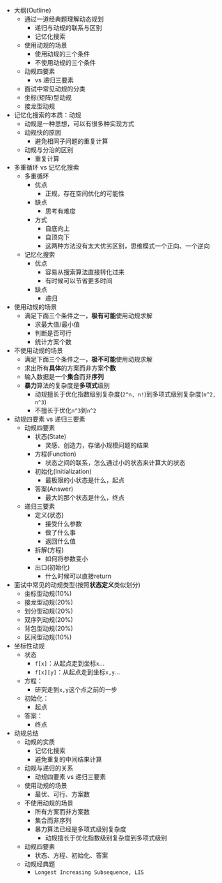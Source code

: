 * 大纲(Outline)
  * 通过一道经典题理解动态规划
    * 递归与动规的联系与区别
    * 记忆化搜索
  * 使用动规的场景
    * 使用动规的三个条件
    * 不使用动规的三个条件
  * 动规四要素
    * vs 递归三要素
  * 面试中常见动规的分类
  * 坐标(矩阵)型动规
  * 接龙型动规
* 记忆化搜索的本质：动规
  * 动规是一种思想，可以有很多种实现方式
  * 动规快的原因
    * 避免相同子问题的重复计算
  * 动规与分治的区别
    * 重复计算
* 多重循环 vs 记忆化搜索
  * 多重循环
    * 优点
      * 正规，存在空间优化的可能性
    * 缺点
      * 思考有难度
    * 方式
      * 自底向上
      * 自顶向下
      * 这两种方法没有太大优劣区别，思维模式一个正向、一个逆向
  * 记忆化搜索
    * 优点
      * 容易从搜索算法直接转化过来
      * 有时候可以节省更多时间
    * 缺点
      * 递归
* 使用动规的场景
  * 满足下面三个条件之一，**极有可能**使用动规求解
    * 求最大值/最小值
    * 判断是否可行
    * 统计方案个数
* 不使用动规的场景
  * 满足下面三个条件之一，**极不可能**使用动规求解
   * 求出所有**具体**的方案而非方案**个数**
   * 输入数据是一个**集合**而非**序列**
   * **暴力**算法的复杂度是**多项式**级别
     * 动规擅长于优化指数级别复杂度(`2^n, n!`)到多项式级别复杂度(`n^2, n^3`)
     * 不擅长于优化`n^3`到`n^2`
* 动规四要素 vs 递归三要素
  * 动规四要素
    * 状态(State)
      * 灵感、创造力，存储小规模问题的结果
    * 方程(Function)
      * 状态之间的联系，怎么通过小的状态来计算大的状态
    * 初始化(Initialization)
      * 最极限的小状态是什么，起点
    * 答案(Answer)
      * 最大的那个状态是什么，终点
  * 递归三要素
    * 定义(状态)
      * 接受什么参数
      * 做了什么事
      * 返回什么值
    * 拆解(方程)
      * 如何将参数变小
    * 出口(初始化)
      * 什么时候可以直接return
* 面试中常见的动规类型(按照**状态定义**类似划分)
  * 坐标型动规(10%)
  * 接龙型动规(20%)
  * 划分型动规(20%)
  * 双序列动规(20%)
  * 背包型动规(20%)
  * 区间型动规(10%)
* 坐标性动规
  * 状态
    * `f[x]`：从起点走到坐标`x`...
    * `f[x][y]`：从起点走到坐标`x,y`...
  * 方程：
    * 研究走到`x,y`这个点之前的一步
  * 初始化：
    * 起点
  * 答案：
    * 终点
* 动规总结
  * 动规的实质
    * 记忆化搜索
    * 避免重复的中间结果计算
  * 动规与递归的关系
    * 动规四要素 vs 递归三要素
  * 使用动规的场景
    * 最优、可行、方案数
  * 不使用动规的场景
    * 所有方案而非方案数
    * 集合而非序列
    * 暴力算法已经是多项式级别复杂度
      * 动规擅长于优化指数级别复杂度到多项式级别
  * 动规四要素
    * 状态、方程、初始化、答案
  * 动规经典题
    * `Longest Increasing Subsequence, LIS`
